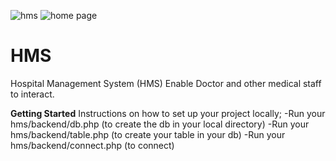 ![hms](https://user-images.githubusercontent.com/42834816/169563004-84b87046-faa6-49ed-847c-88e6867c1369.JPG)
![home page](https://user-images.githubusercontent.com/42834816/169563044-90dabf63-0c1e-4ef3-952c-8a0b960c9e5d.JPG)
# HMS
Hospital Management System (HMS) Enable Doctor and other medical staff to interact.

**Getting Started**
Instructions on how to set up your project locally;
-Run your hms/backend/db.php (to create the db in your local directory)
-Run your hms/backend/table.php (to create your table in your db)
-Run your hms/backend/connect.php (to connect)

